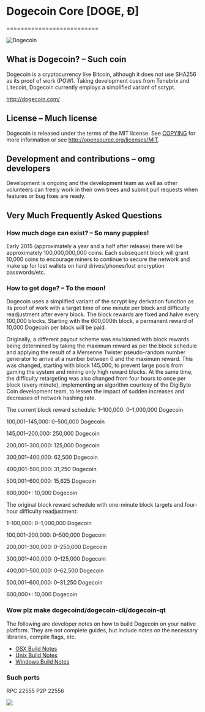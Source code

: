 # Dogecoin Core [DOGE, Ð]
==========================

![Dogecoin](http://static.tumblr.com/ppdj5y9/Ae9mxmxtp/300coin.png)

## What is Dogecoin? – Such coin
Dogecoin is a cryptocurrency like Bitcoin, although it does not use SHA256 as its proof of work (POW). Taking development cues from Tenebrix and Litecoin, Dogecoin currently employs a simplified variant of scrypt.

http://dogecoin.com/

## License – Much license
Dogecoin is released under the terms of the MIT license. See [COPYING](COPYING)
for more information or see http://opensource.org/licenses/MIT.

## Development and contributions – omg developers
Development is ongoing and the development team as well as other volunteers can freely work in their own trees and submit pull requests when features or bug fixes are ready.

## Very Much Frequently Asked Questions

### How much doge can exist? – So many puppies!
Early 2015 (approximately a year and a half after release) there will be approximately 100,000,000,000 coins.
Each subsequent block will grant 10,000 coins to encourage miners to continue to secure the network and make up for lost wallets on hard drives/phones/lost encryption passwords/etc.

### How to get doge? – To the moon!
Dogecoin uses a simplified variant of the scrypt key derivation function as its proof of work with a target time of one minute per block and difficulty readjustment after every block. The block rewards are fixed and halve every 100,000 blocks. Starting with the 600,000th block, a permanent reward of 10,000 Dogecoin per block will be paid. 

Originally, a different payout scheme was envisioned with block rewards being determined by taking the maximum reward as per the block schedule and applying the result of a Mersenne Twister pseudo-random number generator to arrive at a number between 0 and the maximum reward. This was changed, starting with block 145,000, to prevent large pools from gaming the system and mining only high reward blocks. At the same time, the difficulty retargeting was also changed from four hours to once per block (every minute), implementing an algorithm courtesy of the DigiByte Coin development team, to lessen the impact of sudden increases and decreases of network hashing rate.

The current block reward schedule:
1–100,000: 0–1,000,000 Dogecoin 

100,001–145,000: 0–500,000 Dogecoin

145,001–200,000: 250,000 Dogecoin

200,001–300,000: 125,000 Dogecoin

300,001–400,000: 62,500 Dogecoin

400,001–500,000: 31,250 Dogecoin

500,001–600,000: 15,625 Dogecoin

600,000+: 10,000 Dogecoin

The original block reward schedule with one-minute block targets and four-hour difficulty readjustment:

1–100,000: 0–1,000,000 Dogecoin 

100,001–200,000: 0–500,000 Dogecoin

200,001–300,000: 0–250,000 Dogecoin

300,001–400,000: 0–125,000 Dogecoin

400,001–500,000: 0–62,500 Dogecoin

500,001–600,000: 0–31,250 Dogecoin

600,000+: 10,000 Dogecoin

### Wow plz make dogecoind/dogecoin-cli/dogecoin-qt

  The following are developer notes on how to build Dogecoin on your native platform. They are not complete guides, but include notes on the necessary libraries, compile flags, etc.

  - [OSX Build Notes](doc/build-osx.md)
  - [Unix Build Notes](doc/build-unix.md)
  - [Windows Build Notes](doc/build-msw.md)

### Such ports
RPC 22555
P2P 22556

![](http://dogesay.com/wow//////such/coin)

